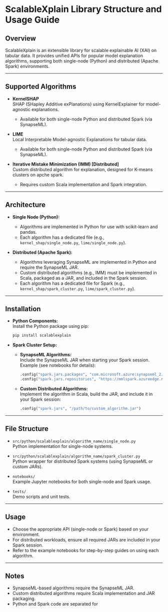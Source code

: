 # ScalableXplain Library Structure and Usage Guide

## Overview

ScalableXplain is an extensible library for scalable explainable AI (XAI) on tabular data. It provides unified APIs for popular model explanation algorithms, supporting both single-node (Python) and distributed (Apache Spark) environments.

---

## Supported Algorithms

- **KernelSHAP**  
  SHAP (SHapley Additive exPlanations) using KernelExplainer for model-agnostic explanations.  
  - Available for both single-node Python and distributed Spark (via SynapseML).

- **LIME**  
  Local Interpretable Model-agnostic Explanations for tabular data.  
  - Available for both single-node Python and distributed Spark (via SynapseML).

- **Iterative Mistake Minimization (IMM) [Distributed]**  
  Custom distributed algorithm for explanation, designed for K-means clusters on apche spark.   
  - Requires custom Scala implementation and Spark integration.

---

## Architecture

- **Single Node (Python):**  
  - Algorithms are implemented in Python for use with scikit-learn and pandas.
  - Each algorithm has a dedicated file (e.g., `kernel_shap/single_node.py`, `lime/single_node.py`).

- **Distributed (Apache Spark):**  
  - Algorithms leveraging SynapseML are implemented in Python and require the SynapseML JAR.
  - Custom distributed algorithms (e.g., IMM) must be implemented in Scala, packaged as a JAR, and included in the Spark session.
  - Each algorithm has a dedicated file for Spark (e.g., `kernel_shap/spark_cluster.py`, `lime/spark_cluster.py`).

---

## Installation

- **Python Components:**  
  Install the Python package using pip:
  ```bash
  pip install scalablexplain
  ```

- **Spark Cluster Setup:**  
  - **SynapseML Algorithms:**  
    Include the SynapseML JAR when starting your Spark session.  
    Example (see notebooks for details):
    ```python
    .config("spark.jars.packages", "com.microsoft.azure:synapseml_2.12:1.0.11")
    .config("spark.jars.repositories", "https://mmlspark.azureedge.net/maven")
    ```
  - **Custom Distributed Algorithms:**  
    Implement the algorithm in Scala, build the JAR, and include it in your Spark session:
    ```python
    .config("spark.jars", "/path/to/custom_algorithm.jar")
    ```

---

## File Structure

- `src/python/scalablexplain/algorithm_name/single_node.py`  
  Python implementation for single-node systems.

- `src/python/scalablexplain/algorithm_name/spark_cluster.py`  
  Python wrapper for distributed Spark systems (using SynapseML or custom JARs).

- `notebooks/`  
  Example Jupyter notebooks for both single-node and Spark usage.

- `tests/`  
  Demo scripts and unit tests.

---

## Usage

- Choose the appropriate API (single-node or Spark) based on your environment.
- For distributed workloads, ensure all required JARs are included in your Spark session.
- Refer to the example notebooks for step-by-step guides on using each algorithm.

---

## Notes

- SynapseML-based algorithms require the SynapseML JAR.
- Custom distributed algorithms require Scala implementation and JAR packaging.
- Python and Spark code are separated for
